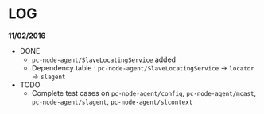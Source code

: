 # LOG

**11/02/2016**

* DONE
  - `pc-node-agent/SlaveLocatingService` added  
  - Dependency table : `pc-node-agent/SlaveLocatingService` -> `locator` -> `slagent`  
* TODO 
  - Complete test cases on `pc-node-agent/config`, `pc-node-agent/mcast`, `pc-node-agent/slagent`, `pc-node-agent/slcontext` 
